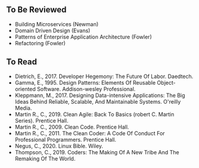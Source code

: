## To Be Reviewed

- Building Microservices (Newman)
- Domain Driven Design (Evans)
- Patterns of Enterprise Application Architecture (Fowler)
- Refactoring (Fowler)

## To Read

- Dietrich, E., 2017. Developer Hegemony: The Future Of Labor. Daedtech.
- Gamma, E., 1995. Design Patterns: Elements Of Reusable Object-oriented Software. Addison-wesley Professional.
- Kleppmann, M., 2017. Designing Data-intensive Applications: The Big Ideas Behind Reliable, Scalable,
  And Maintainable Systems. O'reilly Media.
- Martin R., C., 2019. Clean Agile: Back To Basics (robert C. Martin Series). Prentice Hall.
- Martin R., C., 2009. Clean Code. Prentice Hall.
- Martin R., C., 2011. The Clean Coder: A Code Of Conduct For Professional Programmers. Prentice Hall.
- Negus, C., 2020. Linux Bible. Wiley.
- Thompson, C., 2019. Coders: The Making Of A New Tribe And The Remaking Of The World.

